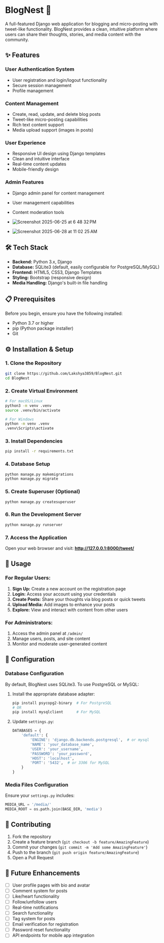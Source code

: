 # BlogNest 📝

A full-featured Django web application for blogging and micro-posting with tweet-like functionality. BlogNest provides a clean, intuitive platform where users can share their thoughts, stories, and media content with the community.

## ✨ Features

### User Authentication System
- User registration and login/logout functionality
- Secure session management
- Profile management

### Content Management
- Create, read, update, and delete blog posts
- Tweet-like micro-posting capabilities
- Rich text content support
- Media upload support (images in posts)

### User Experience
- Responsive UI design using Django templates
- Clean and intuitive interface
- Real-time content updates
- Mobile-friendly design

### Admin Features
- Django admin panel for content management
- User management capabilities
- Content moderation tools

- ![Screenshot 2025-06-25 at 6 48 32 PM](https://github.com/user-attachments/assets/d5ac1295-8b9e-4a8a-8ce0-c036f0a945b4)

- ![Screenshot 2025-06-28 at 11 02 25 AM](https://github.com/user-attachments/assets/f1b272f2-db62-4c25-bea8-29dcf8a93660)



## 🛠️ Tech Stack

- **Backend:** Python 3.x, Django
- **Database:** SQLite3 (default, easily configurable for PostgreSQL/MySQL)
- **Frontend:** HTML5, CSS3, Django Templates
- **Styling:** Bootstrap (responsive design)
- **Media Handling:** Django's built-in file handling

## 📋 Prerequisites

Before you begin, ensure you have the following installed:

- Python 3.7 or higher
- pip (Python package installer)
- Git

## ⚙️ Installation & Setup

### 1. Clone the Repository
```bash
git clone https://github.com/Lakshya3859/BlogNest.git
cd BlogNest
```

### 2. Create Virtual Environment
```bash
# For macOS/Linux
python3 -m venv .venv
source .venv/bin/activate

# For Windows
python -m venv .venv
.venv\Scripts\activate
```

### 3. Install Dependencies
```bash
pip install -r requirements.txt
```

### 4. Database Setup
```bash
python manage.py makemigrations
python manage.py migrate
```

### 5. Create Superuser (Optional)
```bash
python manage.py createsuperuser
```

### 6. Run the Development Server
```bash
python manage.py runserver
```

### 7. Access the Application
Open your web browser and visit: **http://127.0.0.1:8000/tweet/**


## 🚀 Usage

### For Regular Users:

1. **Sign Up:** Create a new account on the registration page
2. **Login:** Access your account using your credentials
3. **Create Posts:** Share your thoughts via blog posts or quick tweets
4. **Upload Media:** Add images to enhance your posts
5. **Explore:** View and interact with content from other users

### For Administrators:

1. Access the admin panel at `/admin/`
2. Manage users, posts, and site content
3. Monitor and moderate user-generated content

## 🔧 Configuration

### Database Configuration
By default, BlogNest uses SQLite3. To use PostgreSQL or MySQL:

1. Install the appropriate database adapter:
   ```bash
   pip install psycopg2-binary  # For PostgreSQL
   # OR
   pip install mysqlclient      # For MySQL
   ```

2. Update `settings.py`:
   ```python
   DATABASES = {
       'default': {
           'ENGINE': 'django.db.backends.postgresql',  # or mysql
           'NAME': 'your_database_name',
           'USER': 'your_username',
           'PASSWORD': 'your_password',
           'HOST': 'localhost',
           'PORT': '5432',  # or 3306 for MySQL
       }
   }
   ```

### Media Files Configuration
Ensure your `settings.py` includes:
```python
MEDIA_URL = '/media/'
MEDIA_ROOT = os.path.join(BASE_DIR, 'media')
```

## 🤝 Contributing

1. Fork the repository
2. Create a feature branch (`git checkout -b feature/AmazingFeature`)
3. Commit your changes (`git commit -m 'Add some AmazingFeature'`)
4. Push to the branch (`git push origin feature/AmazingFeature`)
5. Open a Pull Request

## 🔮 Future Enhancements

- [ ] User profile pages with bio and avatar
- [ ] Comment system for posts
- [ ] Like/heart functionality
- [ ] Follow/unfollow users
- [ ] Real-time notifications
- [ ] Search functionality
- [ ] Tag system for posts
- [ ] Email verification for registration
- [ ] Password reset functionality
- [ ] API endpoints for mobile app integration
